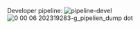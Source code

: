 Developer pipeline:
![pipeline-devel](https://github.com/user-attachments/assets/d9e6b21d-4386-4cda-bcfa-eb9f802eb2ac)
![0 00 06 202319283-g_pipelien_dump dot](https://github.com/user-attachments/assets/db858975-6745-47db-9227-f646d771cdd8)
